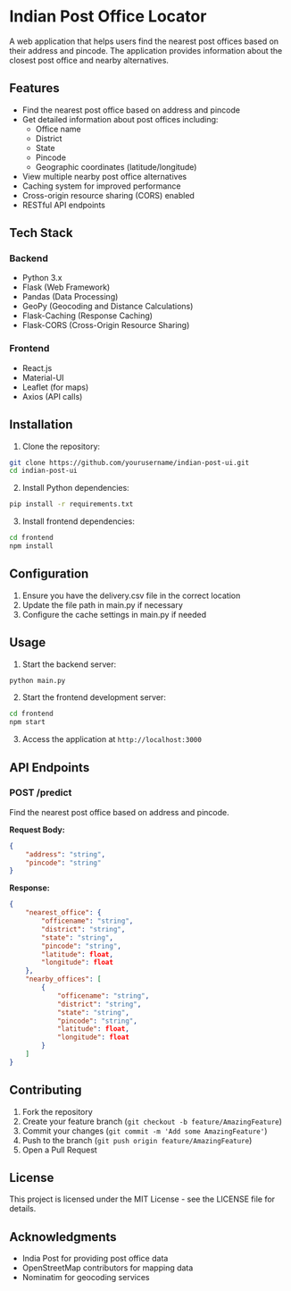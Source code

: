 # Indian Post Office Locator

A web application that helps users find the nearest post offices based on their address and pincode. The application provides information about the closest post office and nearby alternatives.

## Features

- Find the nearest post office based on address and pincode
- Get detailed information about post offices including:
  - Office name
  - District
  - State
  - Pincode
  - Geographic coordinates (latitude/longitude)
- View multiple nearby post office alternatives
- Caching system for improved performance
- Cross-origin resource sharing (CORS) enabled
- RESTful API endpoints

## Tech Stack

### Backend
- Python 3.x
- Flask (Web Framework)
- Pandas (Data Processing)
- GeoPy (Geocoding and Distance Calculations)
- Flask-Caching (Response Caching)
- Flask-CORS (Cross-Origin Resource Sharing)

### Frontend
- React.js
- Material-UI
- Leaflet (for maps)
- Axios (API calls)

## Installation

1. Clone the repository:
```bash
git clone https://github.com/yourusername/indian-post-ui.git
cd indian-post-ui
```

2. Install Python dependencies:
```bash
pip install -r requirements.txt
```

3. Install frontend dependencies:
```bash
cd frontend
npm install
```

## Configuration

1. Ensure you have the delivery.csv file in the correct location
2. Update the file path in main.py if necessary
3. Configure the cache settings in main.py if needed

## Usage

1. Start the backend server:
```bash
python main.py
```

2. Start the frontend development server:
```bash
cd frontend
npm start
```

3. Access the application at `http://localhost:3000`

## API Endpoints

### POST /predict
Find the nearest post office based on address and pincode.

**Request Body:**
```json
{
    "address": "string",
    "pincode": "string"
}
```

**Response:**
```json
{
    "nearest_office": {
        "officename": "string",
        "district": "string",
        "state": "string",
        "pincode": "string",
        "latitude": float,
        "longitude": float
    },
    "nearby_offices": [
        {
            "officename": "string",
            "district": "string",
            "state": "string",
            "pincode": "string",
            "latitude": float,
            "longitude": float
        }
    ]
}
```

## Contributing

1. Fork the repository
2. Create your feature branch (`git checkout -b feature/AmazingFeature`)
3. Commit your changes (`git commit -m 'Add some AmazingFeature'`)
4. Push to the branch (`git push origin feature/AmazingFeature`)
5. Open a Pull Request

## License

This project is licensed under the MIT License - see the LICENSE file for details.

## Acknowledgments

- India Post for providing post office data
- OpenStreetMap contributors for mapping data
- Nominatim for geocoding services 